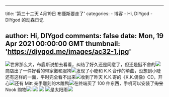 
---
title: '第三十二天 4月19日 布鹿斯要走了'
categories: 
    - 博客
    - Hi, DIYgod
    - DIYgod 的动森日记

author: Hi, DIYgod
comments: false
date: Mon, 19 Apr 2021 00:00:00 GMT
thumbnail: 'https://diygod.me/images/ac32-1.jpg'
---

<div>   
<picture><source srcset="/images/ac32-1.webp" type="image/webp"><img loading="lazy" src="https://diygod.me/images/ac32-1.jpg" referrerpolicy="no-referrer"></picture>世界那么大，布鹿斯说想去看看，纠结了好久还是同意了，但还是挺不舍的<picture><source srcset="/images/ac32-2.webp" type="image/webp"><img loading="lazy" src="https://diygod.me/images/ac32-2.jpg" referrerpolicy="no-referrer"></picture>商店出了一件好看的带家徽和服袴<picture><source srcset="/images/ac32-3.webp" type="image/webp"><img loading="lazy" src="https://diygod.me/images/ac32-3.jpg" referrerpolicy="no-referrer"></picture>发现了小睫和 K.K.合作的单曲，没想到小睫还有这样的一面，平时完全看不出来<picture><source srcset="/images/ac32-4.webp" type="image/webp"><img loading="lazy" src="https://diygod.me/images/ac32-4.jpg" referrerpolicy="no-referrer"></picture>收到了昨天 K.K.寄的《K.K.偶像》CD，开心<picture><source srcset="/images/ac32-5.webp" type="image/webp"><img loading="lazy" src="https://diygod.me/images/ac32-5.jpg" referrerpolicy="no-referrer"></picture>还有 Mitt 亲手雕刻的木雕鸭<picture><source srcset="/images/ac32-6.webp" type="image/webp"><img loading="lazy" src="https://diygod.me/images/ac32-6.jpg" referrerpolicy="no-referrer"></picture>在终端买了 100 件东西，手机可以安装了<del>淘宝</del> Nook 购物<picture><source srcset="/images/ac32-7.webp" type="image/webp"><img loading="lazy" src="https://diygod.me/images/ac32-7.jpg" referrerpolicy="no-referrer"></picture> <picture><source srcset="/images/ac32-8.webp" type="image/webp"><img loading="lazy" src="https://diygod.me/images/ac32-8.jpg" referrerpolicy="no-referrer"></picture> <picture><source srcset="/images/ac32-9.webp" type="image/webp"><img loading="lazy" src="https://diygod.me/images/ac32-9.jpg" referrerpolicy="no-referrer"></picture> <picture><source srcset="/images/ac32-10.webp" type="image/webp"><img loading="lazy" src="https://diygod.me/images/ac32-10.jpg" referrerpolicy="no-referrer"></picture>是太阳雨<picture><source srcset="/images/ac32-11.webp" type="image/webp"><img loading="lazy" src="https://diygod.me/images/ac32-11.jpg" referrerpolicy="no-referrer"></picture>  
</div>
            